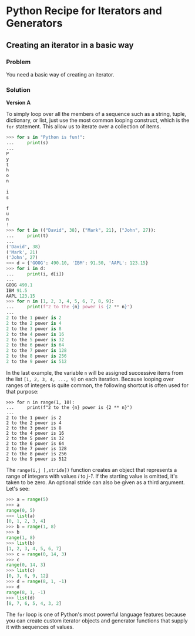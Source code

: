 # Python Recipe for Iterators and Generators

## Creating an iterator in a basic way

### Problem

You need a basic way of creating an iterator.

### Solution

**Version A**

To simply loop over all the members of a sequence such as a string, 
tuple, dictionary, or list, just use the most common looping construct, 
which is the `for` statement. This allow us to iterate over a collection 
of items.

```python
>>> for s in "Python is fun!":
...     print(s)
...
P
y
t
h
o
n
 
i
s
 
f
u
n
!
>>> for t in (("David", 38), ("Mark", 21), ("John", 27)):
...     print(t)
...
('David', 38)
('Mark', 21)
('John', 27)
>>> d = {'GOOG': 490.10, 'IBM': 91.50, 'AAPL': 123.15}
>>> for i in d:
...     print(i, d[i])
...
GOOG 490.1
IBM 91.5
AAPL 123.15
>>> for n in [1, 2, 3, 4, 5, 6, 7, 8, 9]:
...     print(f"2 to the {n} power is {2 ** n}")
...
2 to the 1 power is 2
2 to the 2 power is 4
2 to the 3 power is 8
2 to the 4 power is 16
2 to the 5 power is 32
2 to the 6 power is 64
2 to the 7 power is 128
2 to the 8 power is 256
2 to the 9 power is 512
```

In the last example, the variable `n` will be assigned successive items 
from the list `[1, 2, 3, 4, ..., 9]` on each iteration. Because looping 
over ranges of integers is quite common, the following shortcut is often 
used for that purpose:

```
>>> for n in range(1, 10):
...     print(f"2 to the {n} power is {2 ** n}")
...
2 to the 1 power is 2
2 to the 2 power is 4
2 to the 3 power is 8
2 to the 4 power is 16
2 to the 5 power is 32
2 to the 6 power is 64
2 to the 7 power is 128
2 to the 8 power is 256
2 to the 9 power is 512
```

The `range(i,j [,stride])` function creates an object that represents a 
range of integers with values *i* to *j-1*. If the starting value is 
omitted, it's taken to be zero. An optional stride can also be given as 
a third argument. Let's see:

```python
>>> a = range(5)
>>> a
range(0, 5)
>>> list(a)
[0, 1, 2, 3, 4]
>>> b = range(1, 8)
>>> b
range(1, 8)
>>> list(b)
[1, 2, 3, 4, 5, 6, 7]
>>> c = range(0, 14, 3)
>>> c
range(0, 14, 3)
>>> list(c)
[0, 3, 6, 9, 12]
>>> d = range(8, 1, -1)
>>> d
range(8, 1, -1)
>>> list(d)
[8, 7, 6, 5, 4, 3, 2]
```

The `for` loop is one of Python's most powerful language features 
because you can create custom iterator objects and generator functions 
that supply it with sequences of values.
